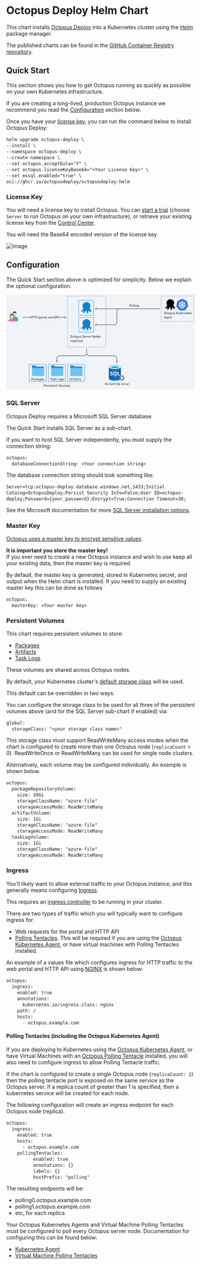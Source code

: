 # Octopus Deploy Helm Chart

This chart installs [Octopus Deploy](https://octopus.com) into a Kubernetes cluster using the [Helm](https://helm.sh) package manager.

The published charts can be found in the [GitHub Container Registry repository](https://github.com/OctopusDeploy/helm-charts/pkgs/container/octopusdeploy-helm).


## Quick Start
This section shows you how to get Octopus running as quickly as possible on your own Kubernetes infrastructure. 

If you are creating a long-lived, production Octopus instance we recommend you read the [Configuration](#configuration) section below.

Once you have your [license key](#license-key), you can run the command below to install Octopus Deploy:

```
helm upgrade octopus-deploy \
--install \
--namespace octopus-deploy \
--create-namespace \
--set octopus.acceptEula="Y" \
--set octopus.licenseKeyBase64="<Your License Key>" \
--set mssql.enabled="true" \
oci://ghcr.io/octopusdeploy/octopusdeploy-helm
```

### License Key
You will need a license key to install Octopus. You can [start a trial](https://octopus.com/start) (choose `Server` to run Octopus on your own infrastructure), or retrieve your existing license key from the [Control Center](https://octopus.com/control-center/). 

You will need the Base64 encoded version of the license key.

![image](https://github.com/user-attachments/assets/996be942-171a-4619-a53c-3285b073b37f)

## Configuration

The Quick Start section above is optimized for simplicity.  Below we explain the optional configuration. 

![Architecture](helm-chart-architecture.png)

### SQL Server
Octopus Deploy requires a Microsoft SQL Server database.

The Quick Start installs SQL Server as a sub-chart. 

If you want to host SQL Server independently, you must supply the connection string: 

```
octopus:
  databaseConnectionString: <Your connection string>
```

The database connection string should look something like:

```
Server=tcp:octopus-deploy.database.windows.net,1433;Initial Catalog=OctopusDeploy;Persist Security Info=False;User ID=octopus-deploy;Password={your_password};Encrypt=True;Connection Timeout=30;
```

See the Microsoft documentation for more [SQL Server installation options](https://learn.microsoft.com/en-us/sql/linux/sql-server-linux-setup).


### Master Key

[Octopus uses a master key to encrypt sensitive values](https://octopus.com/docs/security/data-encryption). 

**It is important you store the master key!**  
If you ever need to create a new Octopus instance and wish to use keep all your existing data, then the master key is required.  

By default, the master key is generated, stored in Kubernetes secret, and output when the Helm chart is installed.  If you need to supply an existing master key this can be done as follows 

```
octopus:
  masterKey: <Your master key>
```

### Persistent Volumes

This chart requires persistent volumes to store:

- [Packages](https://octopus.com/docs/packaging-applications/package-repositories/built-in-repository) 
- [Artifacts](https://octopus.com/docs/projects/deployment-process/artifacts)
- [Task Logs](https://octopus.com/docs/support/get-the-raw-output-from-a-task)

These volumes are shared across Octopus nodes. 

By default, your Kubernetes cluster's [default storage class](https://kubernetes.io/docs/tasks/administer-cluster/change-default-storage-class/) will be used.

This default can be overridden in two ways.

You can configure the storage class to be used for all three of the persistent volumes above (and for the SQL Server sub-chart if enabled) via:

```
global:
  storageClass: "<your storage class name>"
```

This storage class must support ReadWriteMany access modes when the chart is configured to create more than one Octopus node (`replicaCount` > 0). 
ReadWriteOnce or ReadWriteMany can be used for single node clusters.

Alternatively, each volume may be configured individually. An example is shown below.

```
octopus:
  packageRepositoryVolume:
    size: 20Gi 
    storageClassName: "azure-file"
    storageAccessMode: ReadWriteMany
  artifactVolume:
    size: 1Gi 
    storageClassName: "azure-file"
    storageAccessMode: ReadWriteMany
  taskLogVolume: 
    size: 1Gi 
    storageClassName: "azure-file"
    storageAccessMode: ReadWriteMany
```

### Ingress
You'll likely want to allow external traffic to your Octopus instance, and this generally means configuring [Ingress](https://kubernetes.io/docs/concepts/services-networking/ingress/). 

This requires an [ingress controller](https://kubernetes.io/docs/concepts/services-networking/ingress-controllers/) to be running in your cluster.

There are two types of traffic which you will typically want to configure ingress for:
- Web requests for the portal and HTTP API
- [Polling Tentacles](#polling-tentacles).  This will be required if you are using the [Octopus Kubernetes Agent](https://octopus.com/docs/infrastructure/deployment-targets/kubernetes/kubernetes-agent), or have virtual machines with Polling Tentacles installed. 

An example of a values file which configures ingress for HTTP traffic to the web portal and HTTP API using [NGINX](https://kubernetes.github.io/ingress-nginx/) is shown below:

```
octopus:
  ingress:
    enabled: true
    annotations: 
      kubernetes.io/ingress.class: nginx
    path: /
    hosts:
      - octopus.example.com 
```

#### <a name="polling-tentacles"></a>Polling Tentacles (including the Octopus Kubernetes Agent)

If you are deploying to Kubernetes using the [Octopus Kubernetes Agent](https://octopus.com/docs/infrastructure/deployment-targets/kubernetes/kubernetes-agent), or have Virtual Machines with an [Octopus Polling Tentacle](https://octopus.com/docs/infrastructure/deployment-targets/tentacle/tentacle-communication#polling-tentacles) installed, you will also need to configure ingress to allow Polling Tentacle traffic. 

If the chart is configured to create a single Octopus node (`replicaCount: 1`) then the polling tentacle port is exposed on the same service as the Octopus server.  If a replica count of greater than 1 is specified, then a kubernetes service will be created for each node.  

The following configuration will create an ingress endpoint for each Octopus node (replica). 


```
octopus:
  ingress:
    enabled: true
    hosts: 
      - octopus.example.com
    pollingTentacles:
          enabled: true
          annotations: {}
          labels: {}
          hostPrefix: "polling"
```

The resulting endpoints will be:
- polling0.octopus.example.com
- polling1.octopus.example.com
- etc, for each replica

Your Octopus Kubernetes Agents and Virtual Machine Polling Tentacles must be configured to poll every Octopus server node.  Documentation for configuring this can be found below:
- [Kubernetes Agent](https://octopus.com/docs/infrastructure/deployment-targets/kubernetes/kubernetes-agent/ha-cluster-support#octopus-deploy-ha-cluster)
- [Virtual Machine Polling Tentacles](https://octopus.com/docs/administration/high-availability/maintain/polling-tentacles-with-ha)
